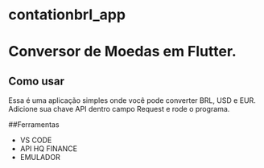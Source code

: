 # contationbrl_app

# Conversor de Moedas em Flutter.

## Como usar

Essa é uma aplicação simples onde você pode converter BRL, USD e EUR.
Adicione sua chave API dentro campo Request e rode o programa.

##Ferramentas

- VS CODE 
- API HQ FINANCE 
- EMULADOR 





